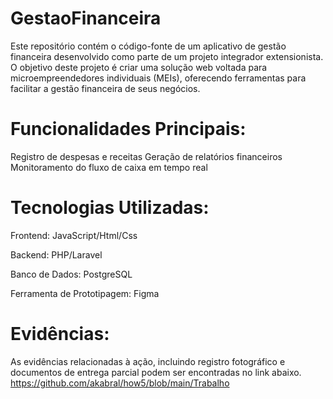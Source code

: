 # GestaoFinanceira
Este repositório contém o código-fonte de um aplicativo de gestão financeira desenvolvido como parte de um projeto integrador extensionista. O objetivo deste projeto é criar uma solução web voltada para microempreendedores individuais (MEIs), oferecendo ferramentas para facilitar a gestão financeira de seus negócios.


# Funcionalidades Principais:

Registro de despesas e receitas
Geração de relatórios financeiros
Monitoramento do fluxo de caixa em tempo real

# Tecnologias Utilizadas:
Frontend: JavaScript/Html/Css

Backend: PHP/Laravel

Banco de Dados: PostgreSQL

Ferramenta de Prototipagem: Figma


# Evidências:
As evidências relacionadas à ação, incluindo registro fotográfico e documentos de entrega parcial podem ser encontradas no link abaixo.
https://github.com/akabral/how5/blob/main/Trabalho
